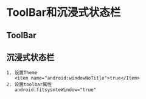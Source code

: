 # ToolBar和沉浸式状态栏

## ToolBar

## 沉浸式状态栏
	1. 设置Theme
	   <item name="android:windowNoTitle">true</Item>
	2. 设置toolbar属性
	   android:fitsysmteWindow="true"
